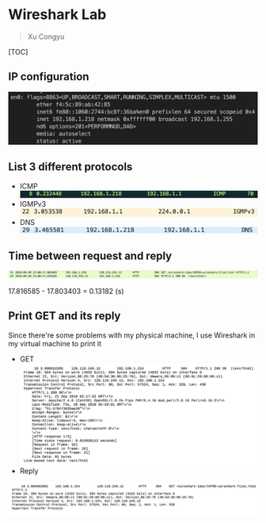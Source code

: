# Wireshark Lab

> Xu Congyu

\[TOC\]

## IP configuration

![](../.gitbook/assets/15374950092585.jpg)

## List 3 different protocols

* ICMP ![](../.gitbook/assets/15374950852530.jpg)
* IGMPv3 ![](../.gitbook/assets/15374951510519.jpg)
* DNS ![](../.gitbook/assets/15374951731411.jpg)

## Time between request and reply

![](../.gitbook/assets/15374956825597.jpg)

17.816585 - 17.803403 = 0.13182 \(s\)

## Print GET and its reply

Since there're some problems with my physical machine, I use Wireshark in my virtual machine to print it

* GET ![](../.gitbook/assets/15374973839012.jpg)
* Reply

![](../.gitbook/assets/15374974312132.jpg)

